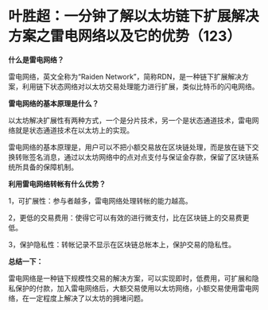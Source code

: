 
# 叶胜超：一分钟了解以太坊链下扩展解决方案之雷电网络以及它的优势（123）

**什么是雷电网络？**



雷电网络，英文全称为“Raiden Network”，简称RDN，是一种链下扩展解决方案，利用链下状态网络对以太坊交易处理能力进行扩展，类似比特币的闪电网络。



**雷电网络的基本原理是什么？**



以太坊解决扩展性有两种方式，一个是分片技术，另一个是状态通道技术，雷电网络就是状态通道技术在以太坊上的实现。



雷电网络的基本原理是，用户可以不把小额交易放在区块链处理，而是放在链下交换转账签名消息，通过以太坊网络中的点对点支付与保证金存款，保留了区块链系统所具备的保障机制。



**利用雷电网络转帐有什么优势？**



1，可扩展性：参与者越多，雷电网络处理转帐的能力越高。



2，更低的交易费用：使得它可以有效的进行微支付，比在区块链上的交易费更低。



3，保护隐私性：转帐记录不显示在区块链总帐本上，保护交易的隐私性。



**总结一下：**



雷电网络是一种链下规模性交易的解决方案，可以实现即时，低费用，可扩展和隐私保护的付款，加入雷电网络后，大额交易使用以太坊网络，小额交易使用雷电网络，在一定程度上解决了以太坊的拥堵问题。
